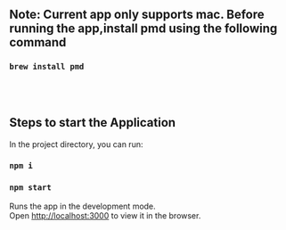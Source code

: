 ## Note: Current app only supports mac. Before running the app,install pmd using the following command
### `brew install pmd`
<br /><br />
## Steps to start the Application

In the project directory, you can run:
### `npm i`
### `npm start`

Runs the app in the development mode.\
Open [http://localhost:3000](http://localhost:3000) to view it in the browser.